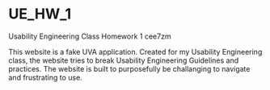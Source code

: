 # UE_HW_1
Usability Engineering Class Homework 1
cee7zm

This website is a fake UVA application. Created for my Usability Engineering class, the website tries to break Usability Engineering Guidelines and practices. 
The website is built to purposefully be challanging to navigate and frustrating to use. 
